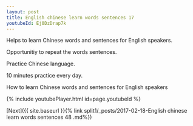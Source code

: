 ```yaml
---
layout: post
title: English chinese learn words sentences 17 
youtubeId: Ej0DzDrap7k
---
```

 
 
Helps to learn Chinese words and sentences for English speakers.

Opportunitiy to repeat the words sentences. 

Practice Chinese language. 
 
10 minutes practice every day. 
 
How to learn Chinese words and sentences for English speakers 
 
{% include youtubePlayer.html id=page.youtubeId %}
 
 
[Next]({{ site.baseurl }}{% link  split1/_posts/2017-02-18-English chinese learn words sentences 48 .md%})
 
